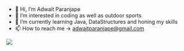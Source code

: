 - 👋 Hi, I’m Adwait Paranjape 
- 👀 I’m interested in coding as well as outdoor sports 
- 🌱 I’m currently learning Java, DataStructures and honing my skills
- 📫 How to reach me -> adwaitparanjape@gmail.com

<!---
Adp6190/Adp6190 is a ✨ special ✨ repository because its `README.md` (this file) appears on your GitHub profile.
You can click the Preview link to take a look at your changes.
--->
<a href="https://visitcount.itsvg.in">
  <img src="https://visitcount.itsvg.in/api?id=adp6190&label=Profile%20Views&color=3&icon=4&pretty=false" />
</a>

